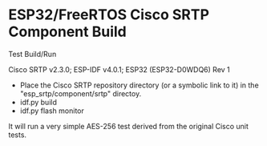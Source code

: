 # ESP32/FreeRTOS Cisco SRTP Component Build

Test Build/Run

Cisco SRTP v2.3.0; ESP-IDF v4.0.1; ESP32 (ESP32-D0WDQ6) Rev 1

* Place the Cisco SRTP repository directory (or a symbolic link to it) in the "esp_srtp/component/srtp" directoy.
* idf.py build
* idf.py flash monitor

It will run a very simple AES-256 test derived from the original Cisco unit tests.

